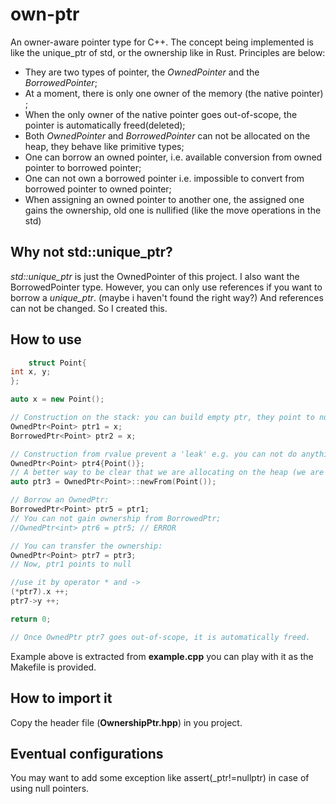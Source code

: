 # own-ptr
An owner-aware pointer type for C++. The concept being implemented is like the unique_ptr of std, or the ownership like in Rust. Principles are below:
- They are two types of pointer, the *OwnedPointer* and the *BorrowedPointer*;
- At a moment, there is only one owner of the memory (the native pointer) ;
- When the only owner of the native pointer goes out-of-scope, the pointer is automatically freed(deleted);
- Both *OwnedPointer* and *BorrowedPointer* can not be allocated on the heap, they behave like primitive types;
- One can borrow an owned pointer, i.e. available conversion from owned pointer to borrowed pointer;
- One can not own a borrowed pointer i.e. impossible to convert from borrowed pointer to owned pointer;
- When assigning an owned pointer to another one, the assigned one gains the ownership, old one is nullified (like the move operations in the std)

## Why not std::unique_ptr?
*std::unique_ptr* is just the OwnedPointer of this project. I also want the BorrowedPointer type. 
However, you can only use references if you want to borrow a *unique_ptr*. (maybe i haven't found the right way?) And references can not be changed. So I created this.

## How to use
```cpp
    struct Point{
int x, y;
};

auto x = new Point();

// Construction on the stack: you can build empty ptr, they point to null, they are assignable
OwnedPtr<Point> ptr1 = x;
BorrowedPtr<Point> ptr2 = x;

// Construction from rvalue prevent a 'leak' e.g. you can not do anything about the native pointer like the x
OwnedPtr<Point> ptr4{Point()};
// A better way to be clear that we are allocating on the heap (we are calling new) which may be not that clear in the example above
auto ptr3 = OwnedPtr<Point>::newFrom(Point());

// Borrow an OwnedPtr:
BorrowedPtr<Point> ptr5 = ptr1;
// You can not gain ownership from BorrowedPtr;
//OwnedPtr<int> ptr6 = ptr5; // ERROR

// You can transfer the ownership:
OwnedPtr<Point> ptr7 = ptr3;
// Now, ptr1 points to null

//use it by operator * and ->
(*ptr7).x ++;
ptr7->y ++;

return 0;

// Once OwnedPtr ptr7 goes out-of-scope, it is automatically freed.
```

Example above is extracted from **example.cpp** you can play with it as the Makefile is provided.

## How to import it
Copy the header file (**OwnershipPtr.hpp**) in you project.

## Eventual configurations
You may want to add some exception like assert(_ptr!=nullptr) in case of using null pointers.